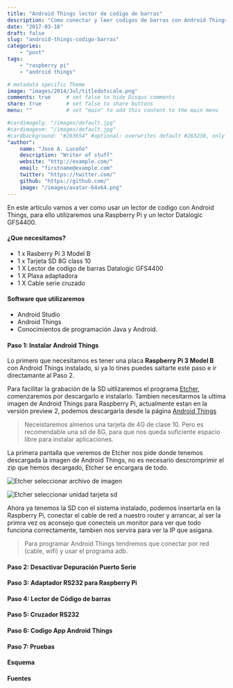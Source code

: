 ```yaml
---
title: "Android Things lector de codigo de barras"
description: "Como conectar y leer codigos de barras con Android Things"
date: "2017-03-18"
draft: false
slug: "android-things-codigo-barras"
categories:
    - "post"
tags:
    - "raspberry pi"
    - "android things"

# metadata specific Theme
image: "images/2014/Jul/titledotscale.png"
comments: true     # set false to hide Disqus comments
share: true        # set false to share buttons
menu: ""           # set "main" to add this content to the main menu

#cardimagelg: "/images/default.jpg"
#cardimagesm: "/images/default.jpg"
#cardbackground: "#263654" #optional: overwrites default #263238, only shows when no image specified.
"author":
    name: "Jose A. Luceño"
    description: "Writer of stuff"
    website: "http://example.com/"
    email: "firstname@example.com"
    twitter: "https://twitter.com/"
    github: "https://github.com/"
    image: "/images/avatar-64x64.png"
---
```



En este articulo vamos a ver como usar un lector de codigo con Android Things, para ello utilizaremos una Raspberry Pi y un lector Datalogic GFS4400.

#### ¿Que necesitamos?

* 1 x Rasberry Pi 3 Model B
* 1 x Tarjeta SD 8G class 10
* 1 X Lector de codigo de barras Datalogic GFS4400
* 1 X Plaxa adaptadora
* 1 X Cable serie cruzado

#### Software que utilizaremos

* Android Studio
* Android Things
* Conocimientos de programación Java y Android.

#### Paso 1: Instalar Android Things

Lo primero que necesitamos es tener una placa **Raspberry Pi 3 Model B** con Android Things instalado, si ya lo tines puedes saltarte este paso e ir directamante al Paso 2.

Para facilitar la grabación de la SD uitlizaremos el programa [Etcher](https://etcher.io/), comenzaremos por descargarlo e instalarlo. Tambien necesitarmos la ultima imagen de Android Things para Raspberry Pi, actualmente estan en la versión preview 2, podemos descargarla desde la página [Android Things](https://developer.android.com/things/index.html)

>Neceistaremos almenos una tarjeta de 4G de clase 10. Pero es recomendable una sd de 8G, para que nos queda suficiente espacio libre para instalar aplicaciones.

La primera pantalla que veremos de Etcher nos pide donde tenemos descargada la imagen de Android Things, no es necesario descromprimir el zip que hemos decargado, Etcher se encargara de todo.

![Etcher seleccionar archivo de imagen](/images/etcher-01-min.png)

![Etcher seleccionar unidad tarjeta sd](/images/etcher-02-min.png)

Ahora ya tenemos la SD con el sistema instalado, podemos insertarla en la Raspberry Pi, conectar el cable de red a nuestro router y arrancar, al ser la primra vez os aconsejo que conecteis un monitor para ver que todo funciona correctamente, tambien nos servira para ver la IP que asigana.

> Para programar Android Things tendremos que conectar por red (cable, wifi) y usar el programa adb.

#### Paso 2: Desactivar Depuración Puerto Serie

#### Paso 3: Adaptador RS232 para Raspberry Pi

#### Paso 4: Lector de Código de barras

#### Paso 5: Cruzador RS232

#### Paso 6: Codigo App Android Things

#### Paso 7: Pruebas 

#### Esquema

#### Fuentes